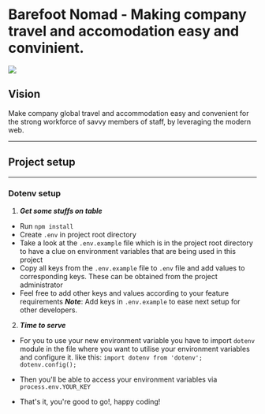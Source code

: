Barefoot Nomad - Making company travel and accomodation easy and convinient.
=======
[![](https://img.shields.io/badge/Reviewed_by-Hound-a873d1.svg)](https://houndci.com)
## Vision
Make company global travel and accommodation easy and convenient for the strong workforce of savvy members of staff, by leveraging the modern web.

---
## Project setup
---
### Dotenv setup
 1. ***Get some stuffs on table***
  * Run ``` npm install ```
  * Create ``` .env ``` in project root directory
  * Take a look at the ``` .env.example ```  file which is in the project root directory to have a clue on environment variables that are being used in this project
  * Copy all keys from the ``` .env.example ```  file to ``` .env ``` file and add values to corresponding keys. These can be obtained from the project administrator
  * Feel free to add other keys and values according to your feature requirements
  ***Note***: Add keys in ``` .env.example ``` to ease next setup for other developers.

  2. ***Time to serve***
   * For you to use your new environment variable you have to import ``` dotenv ``` module in the file where you want to utilise your environment variables and configure it. like this: ```import dotenv from 'dotenv';
   dotenv.config();```

   * Then you'll be able to access your environment variables via ``` process.env.YOUR_KEY ```
   * That's it, you're good to go!, happy coding!
  
